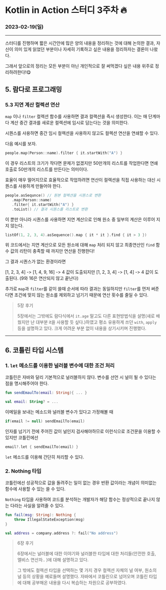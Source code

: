# Kotlin in Action 스터디 3주차 🔥
### 2023-02-19(일)

---

스터디를 진행하며 짧은 시간안에 많은 양의 내용을 정리하는 것에 대해 논의한 결과, 자신이 의미 있게 읽었던 부분이나 자세히 기록하고 싶은 내용을 정리하자는 결론이 나왔다. 

그래서 앞으로의 정리는 모든 부분이 아닌 개인적으로 잘 써먹겠다 싶은 내용 위주로 정리하려한다!😋

## 5. 람다로 프로그래밍
### 5.3 지연 계산 컬렉션 연산
`map` 이나 `filter` 컬렉션 함수를 사용하면 결과 컬랙션을 즉시 생성한다. 이는 매 단계마다 계산 중간 결과를 새로운 컬렉션에 임시로 담는다는 것을 의미한다.

시퀀스를 사용하면 중간 임시 컬렉션을 사용하지 않고도 컬렉션 연산을 연쇄할 수 있다.

다음 예시를 보자.

```kotlin
people.map(Person::name).filter { it.startWith("A") }
```
이 경우 리스트의 크기가 작다면 문제가 없겠지만 50만개의 리스트를 작업한다면 연쇄 호출로 50만개의 리스트를 만든다는 의미이다.

효율이 매우 떨어지므로 효율적으로 작업하려면 연산이 컬렉션을 직접 사용하는 대신 시퀀스를 사용하게 만들어야 한다.

```kotlin
people.asSequnce() // 원본 컬렉션을 시퀀스로 변환
   .map(Person::name)
   .filter{ it.startWith("A") }
   .toList() // 결과 시퀀스를 리스트로 변환
```

이 뿐만 아니라 시퀀스를 사용하면 지연 계산으로 인해 원소 중 일부의 계산은 이루어 지지 않는다.

```kotlin
listOf(1, 2, 3, 4).asSequence().map { it * it }.find { it > 3 })
```

위 코드에서는 지연 계산으로 모든 원소에 대해 `map` 처리 되지 않고 최종연산인 `find` 함수 값의 리턴이 충족할 때 까지만 연산을 진행한다!

그 결과 시퀀스가 없는 환경이라면 

[1, 2, 3, 4] -> [1, 4, 9, 16] -> 4 값이 도출되지만
[1, 2, 3, 4] -> [1, 4] -> 4 값이 도출된다. (9와 16은 연산되지 않고 끝난다)

추가로 `map`과 `filter`를 같이 쓸때 순서에 따라 결과는 동일하지만 `filter`를 먼저 써준다면 조건에 맞지 않는 원소를 제외하고 넘기기 때문에 연산 횟수를 줄일 수 있다.

> 5장 후기
> 
>5장에서는 그밖에도 람다식에서 `it.age` 말고도 다른 표현방법식을 설명(새로 배웠지만 난 대부분 it을 사용할 듯 싶다.)하였고 평소 유용하게 쓰던 `with`, `apply` 등을 설명하고 있다. 크게 어려운 부분 없이 내용을 상기시키며 진행했다.

---

## 6. 코틀린 타입 시스템

### 1. `let` 메소드를 이용한 널러블 변수에 대한 조건 처리

코틀린은 자바와 달리 기본적으로 널러블하지 않다. 변수를 선언 시 널이 될 수 있다는 점을 명시해주어야 한다.
 
```kotlin
fun sendEmaulTo(email: String){ ... }

val email: String? = ...
```

이메일을 보내는 메소드와 널러블 변수가 있다고 가정해볼 때

```kotlin
if(email != null) sendEmailTo(email)
```

인자를 넘기기 전에 주어진 값이 널인지 검사해야하므로 이런식으로 조건문을 이용할 수 있지만 코틀린에선

```kotlin
email?.let { sendEmailTo(email) }  
```

`let` 메소드를 이용해 간단히 처리할 수 있다.

### 2. Nothing 타입
코틀린에선 성공적으로 값을 돌려주는 일이 없는 경우 반환 값이라는 개념이 의미없는 함수에 사용할 수 있는 쓸 수 있다.

`Nothing` 타입을 사용하여 코드를 분석하는 개발자가 해당 함수는 정상적으로 끝나지 않는 다라는 사실을 알려줄 수 있다.
```kotlin
fun fail(msg: String): Nothing {
    throw IllegalStateException(msg)
}

val address = company.address ?: fail("No address")
```

> 6장 후기
> 
> 6장에서는 널러블에 대한 이야기와 널러블한 타입에 대한 처리들(안전한 호출, 엘비스 연산자.. )에 대해 설명하고 있다. 
> 
> 그 밖에도 컬렉션 타입을 선택하는 몇 가지 경우 컬렉션 자체의 널 여부, 원소의 널 등의 상황을 예로들며 설명했다. 자바에서 코틀린으로 넘어오며 코틀린 타입에 대해 공부해온 내용을 다시 복습하는 차원으로 공부하였다.